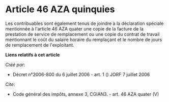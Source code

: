 # Article 46 AZA quinquies

Les contribuables sont également tenus de joindre à la déclaration spéciale mentionnée à l'article 46 AZA quater une copie de
la facture de la prestation de service de remplacement ou une copie du contrat de travail mentionnant le coût du salaire
horaire du remplaçant et le nombre de jours de remplacement de l'exploitant.

**Liens relatifs à cet article**

_Créé par_:

  - Décret n°2006-800 du 6 juillet 2006 - art. 1 () JORF 7 juillet 2006

_Cite_:

  - Code général des impôts, annexe 3, CGIAN3. - art. 46 AZA quater (V)
